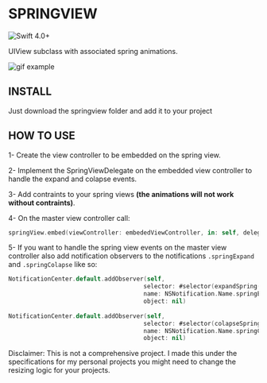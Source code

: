 # **SPRINGVIEW**
![Swift 4.0+](https://img.shields.io/badge/Swift-4.0%2B-orange.svg)

UIView subclass with associated spring animations.

![gif example](https://cdn.rawgit.com/LucasAssisRo/springview/02ab78ec/resources/out.gif)


## **INSTALL**
Just download the springview folder and add it to your project

## **HOW TO USE**

  1- Create the view controller to be embedded on the spring view.

  2- Implement the SpringViewDelegate on the embedded view controller to handle the expand and colapse events.

  3- Add contraints to your spring views **(the animations will not work without contraints)**.

  4- On the master view controller call:
```swift
springView.embed(viewController: embededViewController, in: self, delegate: embededViewController)
```
  
  5- If you want to handle the spring view events on the master view controller also add notification observers to the notifications  ```.springExpand``` and ```.springColapse``` like so:
  
 ```swift
NotificationCenter.default.addObserver(self,
                                       selector: #selector(expandSpring(_:)),
                                       name: NSNotification.Name.springExpand,
                                       object: nil)
                                         
NotificationCenter.default.addObserver(self,
                                       selector: #selector(colapseSpring(_:)),
                                       name: NSNotification.Name.springColapse,
                                       object: nil)
```


Disclaimer: This is not a comprehensive project. I made this under the specifications for my personal projects you might need to change the resizing logic for your projects.
